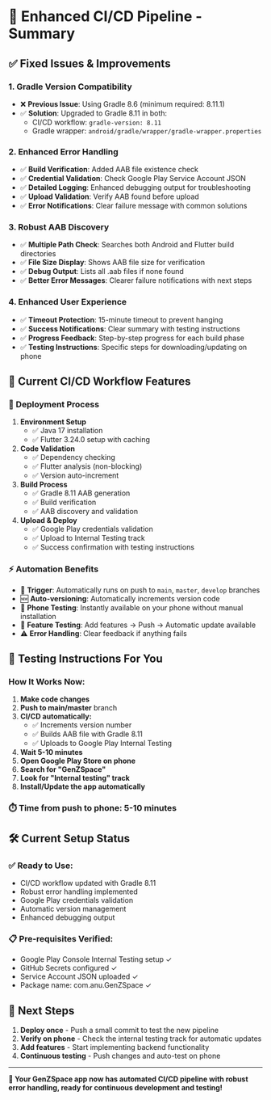 # 🚀 Enhanced CI/CD Pipeline - Summary

## ✅ **Fixed Issues & Improvements**

### **1. Gradle Version Compatibility**
- ❌ **Previous Issue**: Using Gradle 8.6 (minimum required: 8.11.1)
- ✅ **Solution**: Upgraded to Gradle 8.11 in both:
  - CI/CD workflow: `gradle-version: 8.11`
  - Gradle wrapper: `android/gradle/wrapper/gradle-wrapper.properties`

### **2. Enhanced Error Handling**
- ✅ **Build Verification**: Added AAB file existence check
- ✅ **Credential Validation**: Check Google Play Service Account JSON
- ✅ **Detailed Logging**: Enhanced debugging output for troubleshooting
- ✅ **Upload Validation**: Verify AAB found before upload
- ✅ **Error Notifications**: Clear failure message with common solutions

### **3. Robust AAB Discovery**
- ✅ **Multiple Path Check**: Searches both Android and Flutter build directories
- ✅ **File Size Display**: Shows AAB file size for verification
- ✅ **Debug Output**: Lists all .aab files if none found
- ✅ **Better Error Messages**: Clearer failure notifications with next steps

### **4. Enhanced User Experience**
- ✅ **Timeout Protection**: 15-minute timeout to prevent hanging
- ✅ **Success Notifications**: Clear summary with testing instructions
- ✅ **Progress Feedback**: Step-by-step progress for each build phase
- ✅ **Testing Instructions**: Specific steps for downloading/updating on phone

## 🔧 **Current CI/CD Workflow Features**

### **🚀 Deployment Process**
1. **Environment Setup**
   - ✅ Java 17 installation
   - ✅ Flutter 3.24.0 setup with caching
2. **Code Validation**
   - ✅ Dependency checking
   - ✅ Flutter analysis (non-blocking)
   - ✅ Version auto-increment
3. **Build Process**
   - ✅ Gradle 8.11 AAB generation
   - ✅ Build verification
   - ✅ AAB discovery and validation
4. **Upload & Deploy**
   - ✅ Google Play credentials validation
   - ✅ Upload to Internal Testing track
   - ✅ Success confirmation with testing instructions

### **⚡ Automation Benefits**
- 🔄 **Trigger**: Automatically runs on push to `main`, `master`, `develop` branches
- 🆕 **Auto-versioning**: Automatically increments version code
- 📱 **Phone Testing**: Instantly available on your phone without manual installation
- 🚀 **Feature Testing**: Add features → Push → Automatic update available
- ⚠️ **Error Handling**: Clear feedback if anything fails

## 📱 **Testing Instructions For You**

### **How It Works Now:**
1. **Make code changes**
2. **Push to main/master** branch
3. **CI/CD automatically:**
   - ✅ Increments version number
   - ✅ Builds AAB file with Gradle 8.11
   - ✅ Uploads to Google Play Internal Testing
4. **Wait 5-10 minutes**
5. **Open Google Play Store on phone**
6. **Search for "GenZSpace"**
7. **Look for "Internal testing" track**
8. **Install/Update the app automatically**

### **⏱️ Time from push to phone: 5-10 minutes**

## 🛠️ **Current Setup Status**

### **✅ Ready to Use:**
- CI/CD workflow updated with Gradle 8.11
- Robust error handling implemented
- Google Play credentials validation
- Automatic version management
- Enhanced debugging output

### **📋 Pre-requisites Verified:**
- Google Play Console Internal Testing setup ✓
- GitHub Secrets configured ✓
- Service Account JSON uploaded ✓
- Package name: com.anu.GenZSpace ✓

## 🎯 **Next Steps**

1. **Deploy once** - Push a small commit to test the new pipeline
2. **Verify on phone** - Check the internal testing track for automatic updates
3. **Add features** - Start implementing backend functionality 
4. **Continuous testing** - Push changes and auto-test on phone

---

**🚀 Your GenZSpace app now has automated CI/CD pipeline with robust error handling, ready for continuous development and testing!**
